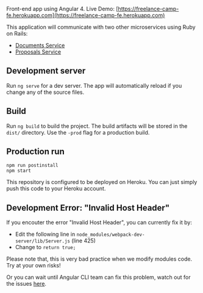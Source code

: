 Front-end app using Angular 4.
Live Demo: [https://freelance-camp-fe.herokuapp.com](https://freelance-camp-fe.herokuapp.com)

This application will communicate with two other microservices using Ruby on Rails:
 * [Documents Service](https://github.com/lmtien/angular-rails-freelance-camp-docs.git)
 * [Proposals Service](https://github.com/lmtien/angular-rails-freelance-camp-proposal.git)

## Development server

Run `ng serve` for a dev server. The app will automatically reload if you change any of the source files.


## Build

Run `ng build` to build the project. The build artifacts will be stored in the `dist/` directory. Use the `-prod` flag for a production build.

## Production run

    npm run postinstall
    npm start
    
This repository is configured to be deployed on Heroku. You can just simply push this code to your Heroku account.

## Development Error: "Invalid Host Header"

If you encouter the error "Invalid Host Header", you can currently fix it by:
 * Edit the following line in `node_modules/webpack-dev-server/lib/Server.js` (line 425)
 * Change to `return true;`

Please note that, this is very bad practice when we modify modules code. Try at your own risks!

Or you can wait until Angular CLI team can fix this problem, watch out for the issues [here](https://github.com/angular/angular-cli/issues/6349).